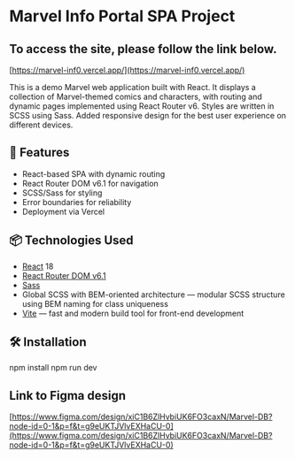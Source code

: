 
# Marvel Info Portal SPA Project

## To access the site, please follow the link below.  

[https://marvel-inf0.vercel.app/](https://marvel-inf0.vercel.app/)

This is a demo Marvel web application built with React.
It displays a collection of Marvel-themed comics and characters, with routing and dynamic pages implemented using React Router v6.
Styles are written in SCSS using Sass.
Added responsive design for the best user experience on different devices.

## 🚀 Features

- React-based SPA with dynamic routing  
- React Router DOM v6.1 for navigation  
- SCSS/Sass for styling  
- Error boundaries for reliability  
- Deployment via Vercel

## 📦 Technologies Used

- [React](https://reactjs.org/) 18  
- [React Router DOM v6.1](https://reactrouter.com/)  
- [Sass](https://sass-lang.com/)
- Global SCSS with BEM-oriented architecture — modular SCSS structure using BEM naming for class uniqueness  
- [Vite](https://vitejs.dev/) — fast and modern build tool for front-end development

## 🛠 Installation

npm install
npm run dev

## Link to Figma design

[https://www.figma.com/design/xiC1B6ZlHvbiUK6FO3caxN/Marvel-DB?node-id=0-1&p=f&t=g9eUKTJVlvEXHaCU-0](https://www.figma.com/design/xiC1B6ZlHvbiUK6FO3caxN/Marvel-DB?node-id=0-1&p=f&t=g9eUKTJVlvEXHaCU-0)